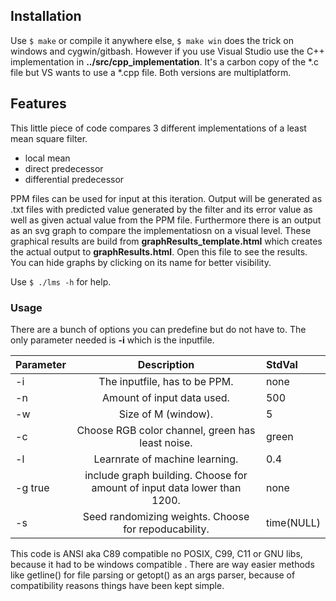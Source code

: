 ## Installation

Use `$ make` or compile it anywhere else, `$ make win` does the trick on windows and cygwin/gitbash.
However if you use Visual Studio use the C++ implementation in __../src/cpp_implementation__.
It's a carbon copy of the *.c file but VS wants to use a *.cpp file. Both versions are multiplatform.


## Features

This little piece of code compares 3 different implementations of a least mean square filter. 

+ local mean
+ direct predecessor
+ differential predecessor

PPM files can be used for input at this iteration. Output will be generated as .txt files with predicted value generated by the filter and its error value as well as given actual value from the PPM file. Furthermore there is an output as an svg graph to compare the implementatiosn on a visual level. These graphical results are build  from __graphResults_template.html__ which  creates the actual output to __graphResults.html__. Open this file to see the results.
You can hide graphs by clicking on its name for better visibility. 

Use `$ ./lms -h` for help.

### Usage

There are a bunch of options you can predefine but do not have to. The only parameter needed is __-i__ which is the inputfile.

| Parameter |      Description              | StdVal |
|:----------|:-----------------------------:|:-------|
| -i 	    | The inputfile, has to be PPM.  | none   |
| -n	    | Amount of input data used.     | 500    |
| -w        | Size of  M (window).     	    | 5      |
| -c        | Choose RGB color channel, green has least noise. | green  |
| -l        | Learnrate of machine learning.| 0.4    |
| -g true   | include graph building. Choose for amount of input data lower than 1200.| none|
| -s        | Seed randomizing weights. Choose for repoducability. | time(NULL)| 

This code is ANSI aka C89 compatible no POSIX, C99, C11 or GNU libs, because it had to be windows compatible . There are way easier methods like getline() for file parsing or getopt() as an args parser, because of compatibility reasons things have been kept simple.
